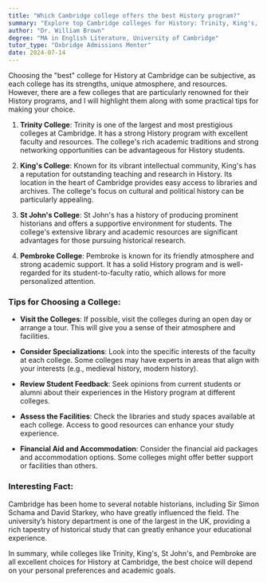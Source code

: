 ```yaml
---
title: "Which Cambridge college offers the best History program?"
summary: "Explore top Cambridge colleges for History: Trinity, King's, St John's, and Pembroke offer unique strengths and resources to enhance your study experience."
author: "Dr. William Brown"
degree: "MA in English Literature, University of Cambridge"
tutor_type: "Oxbridge Admissions Mentor"
date: 2024-07-14
---
```


Choosing the "best" college for History at Cambridge can be subjective, as each college has its strengths, unique atmosphere, and resources. However, there are a few colleges that are particularly renowned for their History programs, and I will highlight them along with some practical tips for making your choice.

1. **Trinity College**: Trinity is one of the largest and most prestigious colleges at Cambridge. It has a strong History program with excellent faculty and resources. The college's rich academic traditions and strong networking opportunities can be advantageous for History students.

2. **King's College**: Known for its vibrant intellectual community, King's has a reputation for outstanding teaching and research in History. Its location in the heart of Cambridge provides easy access to libraries and archives. The college's focus on cultural and political history can be particularly appealing.

3. **St John's College**: St John's has a history of producing prominent historians and offers a supportive environment for students. The college's extensive library and academic resources are significant advantages for those pursuing historical research.

4. **Pembroke College**: Pembroke is known for its friendly atmosphere and strong academic support. It has a solid History program and is well-regarded for its student-to-faculty ratio, which allows for more personalized attention.

### Tips for Choosing a College:

- **Visit the Colleges**: If possible, visit the colleges during an open day or arrange a tour. This will give you a sense of their atmosphere and facilities.

- **Consider Specializations**: Look into the specific interests of the faculty at each college. Some colleges may have experts in areas that align with your interests (e.g., medieval history, modern history).

- **Review Student Feedback**: Seek opinions from current students or alumni about their experiences in the History program at different colleges.

- **Assess the Facilities**: Check the libraries and study spaces available at each college. Access to good resources can enhance your study experience.

- **Financial Aid and Accommodation**: Consider the financial aid packages and accommodation options. Some colleges might offer better support or facilities than others.

### Interesting Fact:

Cambridge has been home to several notable historians, including Sir Simon Schama and David Starkey, who have greatly influenced the field. The university’s history department is one of the largest in the UK, providing a rich tapestry of historical study that can greatly enhance your educational experience.

In summary, while colleges like Trinity, King's, St John's, and Pembroke are all excellent choices for History at Cambridge, the best choice will depend on your personal preferences and academic goals.
    